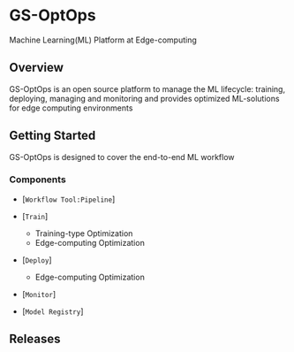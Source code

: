 # GS-OptOps

Machine Learning(ML) Platform at Edge-computing

## Overview

GS-OptOps is an open source platform to manage the ML lifecycle: training, deploying, managing and monitoring and provides optimized ML-solutions for edge computing environments

## Getting Started
GS-OptOps is designed to cover the end-to-end ML workflow

### Components
- [`Workflow Tool:Pipeline`]
  
- [`Train`]
  - Training-type Optimization
  - Edge-computing Optimization
  
- [`Deploy`]
  - Edge-computing Optimization
  
- [`Monitor`]

- [`Model Registry`]

## Releases

